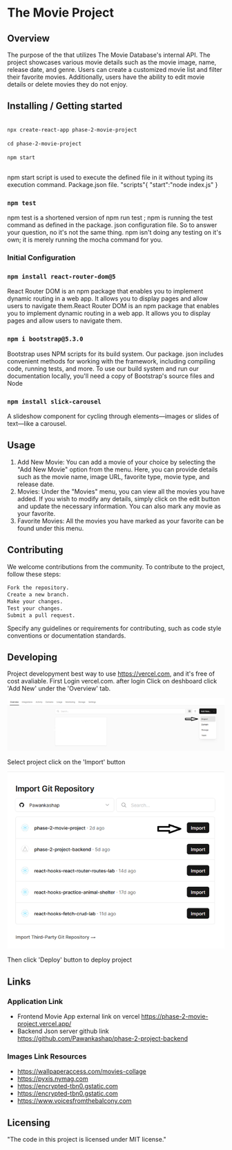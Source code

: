 # The Movie Project

## Overview

The purpose of the that utilizes The Movie Database's internal API. The project showcases various movie details such as the movie image, name, release date, and genre. Users can create a customized movie list and filter their favorite movies. Additionally, users have the ability to edit movie details or delete movies they do not enjoy.


## Installing / Getting started

<!-- A quick introduction of the minimal setup you need to get a hello world up & running. -->

```shell

npx create-react-app phase-2-movie-project

cd phase-2-movie-project

npm start


```

npm start script is used to execute the defined file in it without typing its execution command. Package.json file. "scripts"{ "start":"node index.js" }

### `npm test`

npm test is a shortened version of npm run test ; npm is running the test command as defined in the package. json configuration file. So to answer your question, no it's not the same thing. npm isn't doing any testing on it's own; it is merely running the mocha command for you.

### Initial Configuration

### `npm install react-router-dom@5`

React Router DOM is an npm package that enables you to implement dynamic routing in a web app. It allows you to display pages and allow users to navigate them.React Router DOM is an npm package that enables you to implement dynamic routing in a web app. It allows you to display pages and allow users to navigate them.

### `npm i bootstrap@5.3.0`

Bootstrap uses NPM scripts for its build system. Our package. json includes convenient methods for working with the framework, including compiling code, running tests, and more. To use our build system and run our documentation locally, you'll need a copy of Bootstrap's source files and Node

### `npm install slick-carousel`

A slideshow component for cycling through elements—images or slides of text—like a carousel.

## Usage
   
   1. Add New Movie: You can add a movie of your choice by selecting the "Add New Movie" option from the menu. Here, you can provide details such as the movie name, image URL, favorite type, movie type, and release date.
   2. Movies: Under the "Movies" menu, you can view all the movies you have added. If you wish to modify any details, simply click on the edit  button and update the necessary information. You can also mark any movie as your favorite.
   3. Favorite Movies: All the movies you have marked as your favorite can be found under this menu.

## Contributing

We welcome contributions from the community. To contribute to the project, follow these steps:

    Fork the repository.
    Create a new branch.
    Make your changes.
    Test your changes.
    Submit a pull request.

Specify any guidelines or requirements for contributing, such as code style conventions or documentation standards.

## Developing

Project developyment best way to use https://vercel.com, and it's free of cost avaliable.
First Login vercel.com. after login Click on deshboard  click 'Add New' under the 'Overview' tab. 

![Alt text](image.png)

Select project click on the 'Import' button 

![Alt text](image-1.png)

Then click 'Deploy' button to deploy project

## Links

### Application Link

* Frontend Movie App external link on vercel https://phase-2-movie-project.vercel.app/
* Backend Json server github link https://github.com/Pawankashap/phase-2-project-backend

### Images Link Resources

* https://wallpaperaccess.com/movies-collage
* https://pyxis.nymag.com
* https://encrypted-tbn0.gstatic.com
* https://encrypted-tbn0.gstatic.com
*   https://www.voicesfromthebalcony.com


## Licensing

"The code in this project is licensed under MIT license."